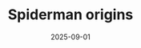 ---
title: "Spiderman origins"
src: "/photos/mocespider1.webp"
srcs: ["/photos/mocespider2.webp"]
alt: "Araña de campo encontrada en poza."
w: 2560
h: 1440
date: 2025-09-01
category: macro
tags: ["araña"]
featured: true
---